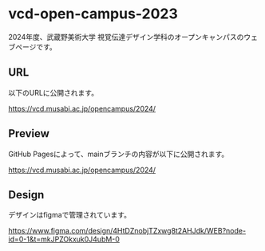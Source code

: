 # vcd-open-campus-2023

2024年度、武蔵野美術大学 視覚伝達デザイン学科のオープンキャンパスのウェブページです。

## URL

以下のURLに公開されます。

https://vcd.musabi.ac.jp/opencampus/2024/

## Preview

GitHub Pagesによって、mainブランチの内容が以下に公開されます。

https://vcd.musabi.ac.jp/opencampus/2024/

## Design

デザインはfigmaで管理されています。

https://www.figma.com/design/4HtDZnobjTZxwg8t2AHJdk/WEB?node-id=0-1&t=mkJPZOkxuk0J4ubM-0